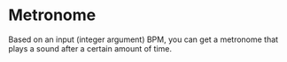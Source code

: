 # Metronome

Based on an input (integer argument) BPM, you can get a metronome that plays a sound after a certain amount of time. 